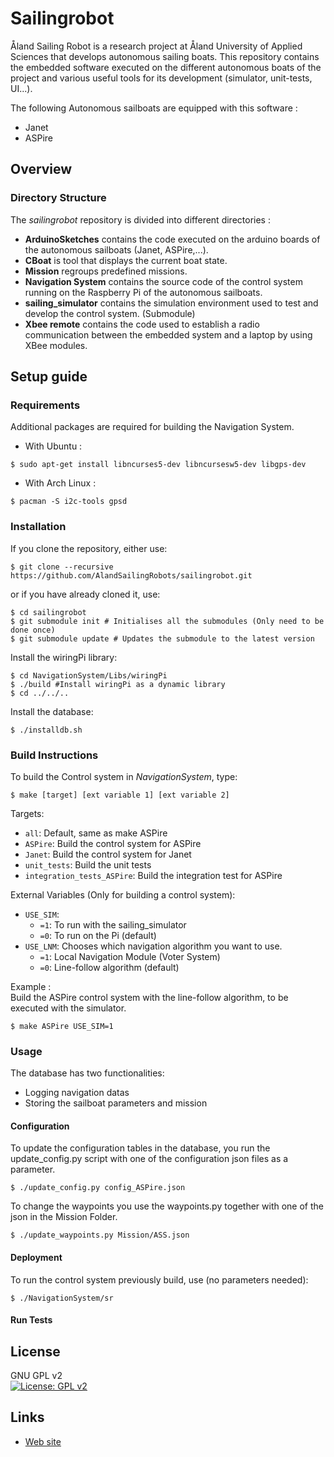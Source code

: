 Sailingrobot
==========

Åland Sailing Robot is a research project at Åland University of Applied Sciences that develops autonomous sailing boats.
This repository contains the embedded software  executed on the different autonomous boats of the project and various useful tools for its development (simulator, unit-tests, UI...).

The following Autonomous sailboats are equipped with this software :
- Janet
- ASPire

## Overview

### Directory Structure

The  *sailingrobot* repository is divided into different directories :
- **ArduinoSketches** contains  the code executed on the arduino boards of the autonomous sailboats (Janet, ASPire,...).
- **CBoat** is tool that displays the current boat state.
-  **Mission** regroups predefined missions.
- **Navigation System** contains the source code of the control system running on the Raspberry Pi of the autonomous sailboats.
-  **sailing_simulator** contains the simulation environment used to test and develop the control system. (Submodule)
- **Xbee remote** contains the code used to establish a radio communication between the embedded system and a laptop by using XBee modules.

##  Setup guide

### Requirements

Additional packages are required for building the Navigation System.
- With Ubuntu :
```shell
$ sudo apt-get install libncurses5-dev libncursesw5-dev libgps-dev
```
- With Arch Linux :
```shell
$ pacman -S i2c-tools gpsd
```

### Installation

If you clone the repository, either use:
```shell
$ git clone --recursive https://github.com/AlandSailingRobots/sailingrobot.git
```
or if you have already cloned it, use:
```shell
$ cd sailingrobot  
$ git submodule init # Initialises all the submodules (Only need to be done once)  
$ git submodule update # Updates the submodule to the latest version 
```
Install the wiringPi library:
```shell 
$ cd NavigationSystem/Libs/wiringPi
$ ./build #Install wiringPi as a dynamic library
$ cd ../../..
```
Install the database:
```shell 
$ ./installdb.sh
```

### Build Instructions

To build the Control system in *NavigationSystem*, type:
```shell 
$ make [target] [ext variable 1] [ext variable 2]
``` 
Targets:
* `all`: Default, same as make ASPire
* `ASPire`: Build the control system for ASPire
* `Janet`: Build the control system for Janet
* `unit_tests`: Build the unit tests
* `integration_tests_ASPire`: Build the integration test for ASPire

External Variables (Only for building a control system):
* `USE_SIM`:
  - `=1`: To run with the sailing_simulator
  - `=0`: To run on the Pi (default)
* `USE_LNM`: Chooses which navigation algorithm you want to use.
  - `=1`: Local Navigation Module (Voter System)
  - `=0`: Line-follow algorithm (default)


Example :  
Build the ASPire control system with the line-follow algorithm, to be executed with the simulator.
```shell
$ make ASPire USE_SIM=1
```

### Usage

The database has two functionalities:
- Logging navigation datas
- Storing the sailboat parameters and mission

#### Configuration

To update the configuration tables in the database, you run the update_config.py script with one of the configuration json files as a parameter.

```shell
$ ./update_config.py config_ASPire.json
```

To change the waypoints you use the waypoints.py together with one of the json in the Mission Folder.

```shell
$ ./update_waypoints.py Mission/ASS.json
```

#### Deployment

To run the control system previously build, use (no parameters needed):
```shell
$ ./NavigationSystem/sr
```

#### Run Tests

## License
GNU GPL v2  
[![License: GPL v2](https://img.shields.io/badge/License-GPL%20v2-blue.svg)](https://www.gnu.org/licenses/old-licenses/gpl-2.0.en.html)

## Links

* [Web site](www.sailingrobots.ax)
